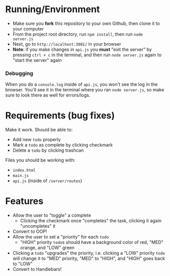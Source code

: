 # Running/Environment

- Make sure you **fork** this repository to your own Github, then clone it to your computer
- From the project root directory, run `npm install`, then run `node server.js`
- Next, go to `http://localhost:3001/` in your browser
- **Note**: if you make changes in `api.js` you **must** "exit the server" by pressing `ctrl + c` in the terminal, and then run `node server.js` again to "start the server" again

### Debugging
When you do a `console.log` inside of `api.js`, you won't see the log in the browser. You'll see it in the terminal where you ran `node server.js`, so make sure to look there as well for errors/logs.


# Requirements (bug fixes)

Make it work. Should be able to:    
- Add new `todo` properly 
- Mark a `todo` as complete by clicking checkmark
- Delete a `todo` by clicking trashcan

Files you should be working with:
- `index.html`
- `main.js`
- `api.js` (inside of `/server/routes`)

# Features
- Allow the user to "toggle" a complete
    - Clicking the checkmark once "completes" the task, clicking it again "uncompletes" it 
- Convert to OOP!
- Allow the user to set a "priority" for each `todo`
    - "HIGH" priority `todo`s should have a background color of red, "MED" orange, and "LOW" green
- Clicking a `todo` "upgrades" the priority, i.e. clicking a "LOW" priority `todo` will change it to "MED" priority, "MED" to "HIGH", and "HIGH" goes back to "LOW"
- Convert to Handlebars!
